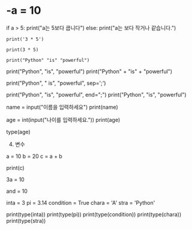 # -a = 10

if a > 5:
    print("a는 5보다 큽니다")
else:
    print("a는 보다 작거나 같습니다.")
    
    
    print('3 * 5')
    
    print(3 * 5)
    
    print("Python" "is" "powerful")
print("Python", "is", "powerful")
print("Python" + "is" + "powerful")

print("Python", " is", "powerful", sep=';')

print("Python", "is", "powerful", end=";")
print("Python", "is", "powerful")

name = input("이름을 입력하세요")
print(name)

age = int(input("나이를 입력하세요."))
print(age)

type(age)

4) 변수

a = 10
b = 20
c = a + b

print(c)

3a = 10

and = 10

inta = 3
pi = 3.14
condition = True
chara = 'A'
stra = 'Python'

print(type(inta))
print(type(pi))
print(type(condition))
print(type(chara))
print(type(stra))









